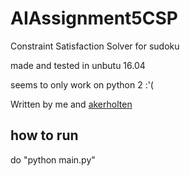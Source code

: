 # AIAssignment5CSP
Constraint Satisfaction Solver for sudoku 

made and tested in unbutu 16.04 

seems to only work on python 2 :'(

Written by me and [akerholten](https://github.com/akerholten)

## how to run
do "python main.py"
